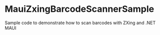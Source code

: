 # MauiZxingBarcodeScannerSample
 Sample code to demonstrate how to scan barcodes with ZXing and .NET MAUI
